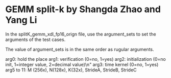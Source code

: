 # GEMM split-k by Shangda Zhao and Yang Li

In the splitK_gemm_xdl_fp16_orign file, use the argument_sets to set the arguments of the test cases.

The value of argument_sets is in the same order as rugular arguments.

arg0: hold the place
arg1: verification (0=no, 1=yes)
arg2: initialization (0=no init, 1=integer value, 2=decimal value)\n"
arg3: time kernel (0=no, 1=yes)
arg5 to 11: M (256x), N(128x), K(32x), StrideA, StrideB, StrideC
